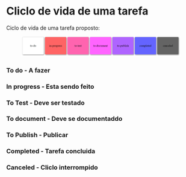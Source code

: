 # Cliclo de vida de uma tarefa

Ciclo de vida de uma tarefa proposto:



<figure><img src=".gitbook/assets/image (6).png" alt=""><figcaption></figcaption></figure>

### To do - A fazer

### In progress - Esta sendo feito

### To Test - Deve ser testado

### To document - Deve se documentaddo

### To Publish - Publicar

### Completed - Tarefa concluida

### Canceled - Cliclo interrompido



